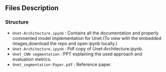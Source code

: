 ## Files Description

### Structure

- `Unet-Architecture.ipynb` : Contains all the documentation and properly commented model implementation for Unet.(To view with the embedded images,download the repo and open ipynb locally.)
- `Unet-Architecture.ipynb` : Pdf copy of Unet-Architecture.ipynb.
- `Unet_CNN segmentation` : PPT explaining the used approach and evaluation metrics.
- `Unet_segmentation-Paper.pdf` : Reference paper.
